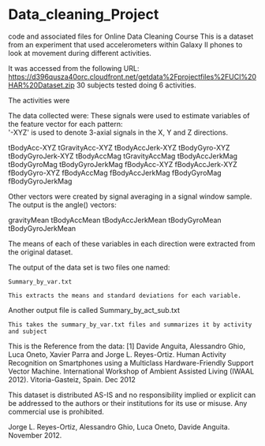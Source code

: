 # Data_cleaning_Project
code and associated files for Online Data Cleaning Course
This is a dataset from an experiment that used accelerometers within Galaxy II phones to look at movement during different activities. 

It was accessed from the following URL:
https://d396qusza40orc.cloudfront.net/getdata%2Fprojectfiles%2FUCI%20HAR%20Dataset.zip
30 subjects tested doing 6 activities.

The activities were


The data collected were:
These signals were used to estimate variables of the feature vector for each pattern:  
'-XYZ' is used to denote 3-axial signals in the X, Y and Z directions.

tBodyAcc-XYZ
tGravityAcc-XYZ
tBodyAccJerk-XYZ
tBodyGyro-XYZ
tBodyGyroJerk-XYZ
tBodyAccMag
tGravityAccMag
tBodyAccJerkMag
tBodyGyroMag
tBodyGyroJerkMag
fBodyAcc-XYZ
fBodyAccJerk-XYZ
fBodyGyro-XYZ
fBodyAccMag
fBodyAccJerkMag
fBodyGyroMag
fBodyGyroJerkMag

Other vectors were created by signal averaging in a signal window sample. The output is the angle() vectors:

gravityMean
tBodyAccMean
tBodyAccJerkMean
tBodyGyroMean
tBodyGyroJerkMean

The means of each of these variables in each direction were extracted from the original dataset. 

The output of the data set is two files one named:

	Summary_by_var.txt
	
	This extracts the means and standard deviations for each variable. 

Another output file is called
	Summary_by_act_sub.txt

	This takes the summary_by_var.txt files and summarizes it by activity and subject 

This is the Reference from the data:
[1] Davide Anguita, Alessandro Ghio, Luca Oneto, Xavier Parra and Jorge L. Reyes-Ortiz. Human Activity Recognition on Smartphones using a Multiclass Hardware-Friendly Support Vector Machine. International Workshop of Ambient Assisted Living (IWAAL 2012). Vitoria-Gasteiz, Spain. Dec 2012

This dataset is distributed AS-IS and no responsibility implied or explicit can be addressed to the authors or their institutions for its use or misuse. Any commercial use is prohibited.

Jorge L. Reyes-Ortiz, Alessandro Ghio, Luca Oneto, Davide Anguita. November 2012.

